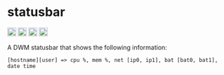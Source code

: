statusbar
===========================

[<img alt="github" src="https://img.shields.io/badge/github-wcampbell0x2a/statusbar-8da0cb?style=for-the-badge&labelColor=555555&logo=github" height="20">](https://github.com/wcampbell0x2a/statusbar)
[<img alt="crates.io" src="https://img.shields.io/crates/v/statusbar.svg?style=for-the-badge&color=fc8d62&logo=rust" height="20">](https://crates.io/crates/statusbar)
[<img alt="docs.rs" src="https://img.shields.io/badge/docs.rs-statusbar-66c2a5?style=for-the-badge&labelColor=555555&logo=docs.rs" height="20">](https://docs.rs/statusbar)
[<img alt="build status" src="https://img.shields.io/github/workflow/status/wcampbell0x2a/statusbar/ci/master?style=for-the-badge" height="20">](https://github.com/wcampbell0x2a/statusbar/actions?query=branch%3Amaster)

A DWM statusbar that shows the following information:
```
[hostname][user] => cpu %, mem %, net [ip0, ip1], bat [bat0, bat1], date time
```
